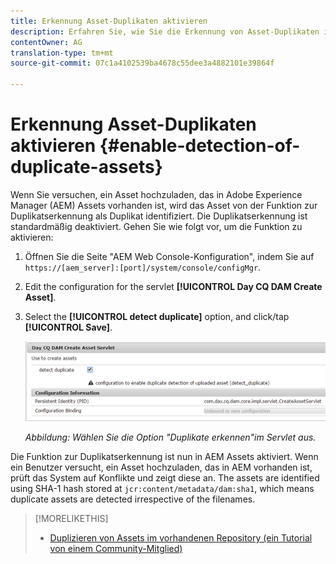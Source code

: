 ```yaml
---
title: Erkennung Asset-Duplikaten aktivieren
description: Erfahren Sie, wie Sie die Erkennung von Asset-Duplikaten in AEM aktivieren.
contentOwner: AG
translation-type: tm+mt
source-git-commit: 07c1a4102539ba4678c55dee3a4882101e39864f

---
```



# Erkennung Asset-Duplikaten aktivieren {#enable-detection-of-duplicate-assets}

Wenn Sie versuchen, ein Asset hochzuladen, das in Adobe Experience Manager (AEM) Assets vorhanden ist, wird das Asset von der Funktion zur Duplikatserkennung als Duplikat identifiziert. Die Duplikatserkennung ist standardmäßig deaktiviert. Gehen Sie wie folgt vor, um die Funktion zu aktivieren:

1. Öffnen Sie die Seite &quot;AEM Web Console-Konfiguration&quot;, indem Sie auf `https://[aem_server]:[port]/system/console/configMgr`.
1. Edit the configuration for the servlet **[!UICONTROL Day CQ DAM Create Asset]**.
1. Select the **[!UICONTROL detect duplicate]** option, and click/tap **[!UICONTROL Save]**.

   ![Auswahl der Option „Duplikat erkennen“ im Servlet](assets/chlimage_1-377.png)


   *Abbildung: Wählen Sie die Option &quot;Duplikate erkennen&quot;im Servlet aus.*

Die Funktion zur Duplikatserkennung ist nun in AEM Assets aktiviert. Wenn ein Benutzer versucht, ein Asset hochzuladen, das in AEM vorhanden ist, prüft das System auf Konflikte und zeigt diese an. The assets are identified using SHA-1 hash stored at `jcr:content/metadata/dam:sha1`, which means duplicate assets are detected irrespective of the filenames.

>[!MORELIKETHIS]
>
>* [Duplizieren von Assets im vorhandenen Repository (ein Tutorial von einem Community-Mitglied)](https://experience-aem.blogspot.com/2019/06/aem-65-find-duplicate-assets-binaries-in-existing-repository.html)

